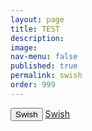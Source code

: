 ```yaml
---
layout: page
title: TEST
description: 
image: 
nav-menu: false
published: true
permalink: swish
order: 999
---
```


<div id="main">
	<section class="major">
		<div class="inner">
	  		<button data-v-00899994="" data-v-a20c31e6="" class="link button-qr">Swish</button>
      			<!--<a data-v-00899994="" data-v-a20c31e6="" href="swish://payment?data=%7B%22amount%22%3A%7B%22value%22%3Anull%2C%22editable%22%3Atrue%7D%2C%22message%22%3A%7B%22value%22%3A%22Plan%20International%22%2C%22editable%22%3Afalse%7D%2C%22payee%22%3A%7B%22value%22%3A%22123%20900%2073%2011%22%2C%22editable%22%3Afalse%7D%2C%22version%22%3A1%7D&amp;source=charity" class="link swish-link">Swish</a>-->
			<a data-v-00899994="" data-v-a20c31e6="" href="" class="link swish-link">Swish</a>
	  	</div>		
	</section>
</div>
